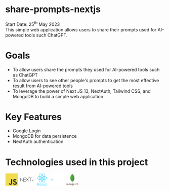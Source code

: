 # share-prompts-nextjs

Start Date: 25<sup>th</sup> May 2023<br>
This simple web application allows users to share their prompts used for AI-powered tools such ChatGPT.

# Goals
- To allow users share the prompts they used for AI-powered tools such as ChatGPT
- To allow users to see other people's prompts to get the most effective result from AI-powered tools
- To leverage the power of Next JS 13, NextAuth, Tailwind CSS, and MongoDB to build a simple web application

# Key Features
- Google Login
- MongoDB for data persistence
- NextAuth authentication

# Technologies used in this project
<div>
  <img src="https://github.com/devicons/devicon/blob/master/icons/javascript/javascript-original.svg" title="JavaScript" alt="JavaScript" width="40" height="40"/>&nbsp;
  <img src="https://github.com/devicons/devicon/blob/master/icons/nextjs/nextjs-original-wordmark.svg" title="NextJS" alt="NextJS" width="40" height="40"/>&nbsp;
  <img src="https://github.com/devicons/devicon/blob/master/icons/react/react-original-wordmark.svg" title="React" alt="React" width="40" height="40"/>&nbsp;
  <img src="https://github.com/devicons/devicon/blob/master/icons/tailwindcss/tailwindcss-original-wordmark.svg" title="TailwindCSS" alt="TailwindCSS" width="40" height="40"/>&nbsp;
  <img src="https://github.com/devicons/devicon/blob/master/icons/mongodb/mongodb-original-wordmark.svg" title="MongoDB" alt="MongoDB" width="40" height="40"/>&nbsp;
</div>
